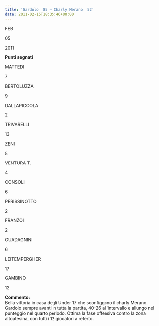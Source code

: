 ```yaml
---
title: 'Gardolo  85 – Charly Merano  52'
date: 2011-02-15T18:35:46+00:00
---
```

FEB

05

2011

**Punti segnati**

MATTEDI

7

BERTOLUZZA

9

DALLAPICCOLA

2

TRIVARELLI

13

ZENI

5

VENTURA T.

4

CONSOLI

6

PERISSINOTTO

2

FRANZOI

2

GUADAGNINI

6

LEITEMPERGHER

17

GAMBINO

12

**Commento:**  
Bella vittoria in casa degli Under 17 che sconfiggono il charly Merano. Gardolo sempre avanti in tutta la partita, 40-26 all'intervallo e allungo nel punteggio nel quarto periodo. Ottima la fase offensiva contro la zona altoatesina, con tutti i 12 giocatori a referto.
